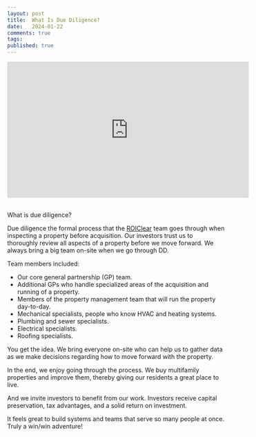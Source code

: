 ```yaml
---
layout: post
title:  What Is Due Diligence?
date:   2024-01-22
comments: true
tags: 
published: true
---
```


<div class="video-container"> 
<iframe width="560" height="315" src="https://www.youtube.com/embed/gucn87lKN1o?si=zTSVwyVpXxCF7JJc" title="YouTube video player" frameborder="0" allow="accelerometer; autoplay; clipboard-write; encrypted-media; gyroscope; picture-in-picture; web-share" allowfullscreen></iframe>
</div>
<br/>

What is due diligence?

Due diligence the formal process that the [ROIClear](https://ROIClear.com) team goes through when inspecting a property before acquisition. Our investors trust us to thoroughly review all aspects of a property before we move forward. We always bring a big team on-site when we go through DD. 

<!--more-->

Team members included:

* Our core general partnership (GP) team.
* Additional GPs who handle specialized areas of the acquisition and running of a property.
* Members of the property management team that will run the property day-to-day.
* Mechanical specialists, people who know HVAC and heating systems.
* Plumbing and sewer specialists.
* Electrical specialists.
* Roofing specialists.

You get the idea. We bring everyone on-site who can help us to gather data as we make decisions regarding how to move forward with the property.

In the end, we enjoy going through the process. We buy multifamily properties and improve them, thereby giving our residents a great place to live.

And we invite investors to benefit from our work. Investors receive capital preservation, tax advantages, and a solid return on investment.

It feels great to build systems and teams that serve so many people at once. Truly a win/win adventure!

